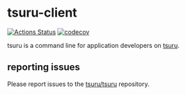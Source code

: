 # tsuru-client

[![Actions Status](https://github.com/tsuru/tsuru-client/workflows/Go/badge.svg)](https://github.com/tsuru/tsuru-client/actions)
[![codecov](https://codecov.io/gh/tsuru/tsuru-client/branch/master/graph/badge.svg)](https://codecov.io/gh/tsuru/tsuru-client)

tsuru is a command line for application developers on
[tsuru](https://github.com/tsuru/tsuru).

## reporting issues

Please report issues to the
[tsuru/tsuru](https://github.com/tsuru/tsuru/issues) repository.
